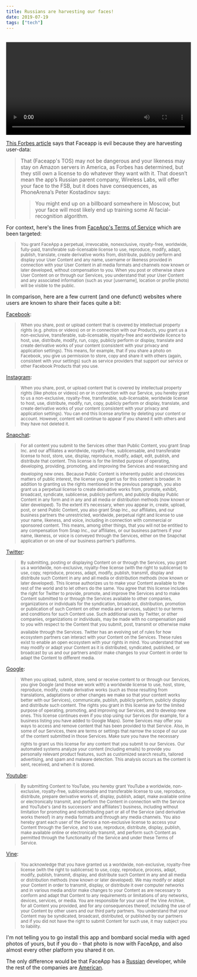 ```yaml
---
title: Russians are harvesting our faces!
date: 2019-07-19
tags: ["tech"]
---
```


<br>
<video autoplay="true" loop="true" width="100%">
  <source src="/images/faceapp_old.mp4"
            type="video/mp4">
</video>

[This Forbes article][forbes_article] says that Faceapp is evil because they are harvesting user-data:
> That (Faceapp's TOS) may not be dangerous and your likeness may stay on Amazon servers in America, as Forbes has determined, but they still own a license to do whatever they want with it. That doesn’t mean the app’s Russian parent company, Wireless Labs, will offer your face to the FSB, but it does have consequences, as PhoneArena’s Peter Kostadinov says:
> > You might end up on a billboard somewhere in Moscow, but your face will most likely end up training some AI facial-recognition algorithm.


For context, here's the lines from [FaceApp's Terms of Service][faceapp] which are been targeted:

> <sub>You grant FaceApp a perpetual, irrevocable, nonexclusive, royalty-free, worldwide, fully-paid, transferable sub-licensable license to use, reproduce, modify, adapt, publish, translate, create derivative works from, distribute, publicly perform and display your User Content and any name, username or likeness provided in connection with your User Content in all media formats and channels now known or later developed, without compensation to you. When you post or otherwise share User Content on or through our Services, you understand that your User Content and any associated information (such as your [username], location or profile photo) will be visible to the public.</sub>

In comparison, here are a few current (and one defunct) websites where users are known to share their faces quite a bit:
<!--more-->
[Facebook][facebook]:

> <sub>When you share, post or upload content that is covered by intellectual property rights (e.g. photos or videos) on or in connection with our Products, you grant us a non-exclusive, transferable, sub-licensable, royalty-free and worldwide licence to host, use, distribute, modify, run, copy, publicly perform or display, translate and create derivative works of your content (consistent with your privacy and application settings). This means, for example, that if you share a photo on Facebook, you give us permission to store, copy and share it with others (again, consistent with your settings) such as service providers that support our service or other Facebook Products that you use.</sub>

[Instagram][instagram]:

> <sub>When you share, post, or upload content that is covered by intellectual property rights (like photos or videos) on or in connection with our Service, you hereby grant to us a non-exclusive, royalty-free, transferable, sub-licensable, worldwide license to host, use, distribute, modify, run, copy, publicly perform or display, translate, and create derivative works of your content (consistent with your privacy and application settings). You can end this license anytime by deleting your content or account. However, content will continue to appear if you shared it with others and they have not deleted it.</sub>

[Snapchat][snapchat]:

> <sub>For all content you submit to the Services other than Public Content, you grant Snap Inc. and our affiliates a worldwide, royalty-free, sublicensable, and transferable license to host, store, use, display, reproduce, modify, adapt, edit, publish, and distribute that content. This license is for the limited purpose of operating, developing, providing, promoting, and improving the Services and researching and developing new ones.</sub>
> <sub></sub>
> <sub>Because Public Content is inherently public and chronicles matters of public interest, the license you grant us for this content is broader. In addition to granting us the rights mentioned in the previous paragraph, you also grant us a perpetual license to create derivative works from, promote, exhibit, broadcast, syndicate, sublicense, publicly perform, and publicly display Public Content in any form and in any and all media or distribution methods (now known or later developed). To the extent it’s necessary, when you appear in, create, upload, post, or send Public Content, you also grant Snap Inc., our affiliates, and our business partners the unrestricted, worldwide, perpetual right and license to use your name, likeness, and voice, including in connection with commercial or sponsored content. This means, among other things, that you will not be entitled to any compensation from Snap Inc., our affiliates, or our business partners if your name, likeness, or voice is conveyed through the Services, either on the Snapchat application or on one of our business partner’s platforms.</sub>

[Twitter][twitter]:

> <sub>By submitting, posting or displaying Content on or through the Services, you grant us a worldwide, non-exclusive, royalty-free license (with the right to sublicense) to use, copy, reproduce, process, adapt, modify, publish, transmit, display and distribute such Content in any and all media or distribution methods (now known or later developed). This license authorizes us to make your Content available to the rest of the world and to let others do the same. You agree that this license includes the right for Twitter to provide, promote, and improve the Services and to make Content submitted to or through the Services available to other companies, organizations or individuals for the syndication, broadcast, distribution, promotion or publication of such Content on other media and services, subject to our terms and conditions for such Content use. Such additional uses by Twitter, or other companies, organizations or individuals, may be made with no compensation paid to you with respect to the Content that you submit, post, transmit or otherwise make available through the Services.</sub>
> <sub></sub>
> <sub>Twitter has an evolving set of rules for how ecosystem partners can interact with your Content on the Services. These rules exist to enable an open ecosystem with your rights in mind. You understand that we may modify or adapt your Content as it is distributed, syndicated, published, or broadcast by us and our partners and/or make changes to your Content in order to adapt the Content to different media.</sub>

[Google][google]:

> <sub>When you upload, submit, store, send or receive content to or through our Services, you give Google (and those we work with) a worldwide license to use, host, store, reproduce, modify, create derivative works (such as those resulting from translations, adaptations or other changes we make so that your content works better with our Services), communicate, publish, publicly perform, publicly display and distribute such content. The rights you grant in this license are for the limited purpose of operating, promoting, and improving our Services, and to develop new ones. This license continues even if you stop using our Services (for example, for a business listing you have added to Google Maps). Some Services may offer you ways to access and remove content that has been provided to that Service. Also, in some of our Services, there are terms or settings that narrow the scope of our use of the content submitted in those Services. Make sure you have the necessary rights to grant us this license for any content that you submit to our Services.</sub>
> <sub></sub>
> <sub>Our automated systems analyze your content (including emails) to provide you personally relevant product features, such as customized search results, tailored advertising, and spam and malware detection. This analysis occurs as the content is sent, received, and when it is stored.</sub>

[Youtube][youtube]:

> <sub>By submitting Content to YouTube, you hereby grant YouTube a worldwide, non-exclusive, royalty-free, sublicenseable and transferable license to use, reproduce, distribute, prepare derivative works of, display, publish, adapt, make available online or electronically transmit, and perform the Content in connection with the Service and YouTube's (and its successors' and affiliates') business, including without limitation for promoting and redistributing part or all of the Service (and derivative works thereof) in any media formats and through any media channels. You also hereby grant each user of the Service a non-exclusive license to access your Content through the Service, and to use, reproduce, distribute, display, publish, make available online or electronically transmit, and perform such Content as permitted through the functionality of the Service and under these Terms of Service.</sub>

[Vine][vine]:

> <sub>You acknowledge that you have granted us a worldwide, non-exclusive, royalty-free license (with the right to sublicense) to use, copy, reproduce, process, adapt, modify, publish, transmit, display, and distribute such Content in any and all media or distribution methods (now known or later developed). We may modify or adapt your Content in order to transmit, display, or distribute it over computer networks and in various media and/or make changes to your Content as are necessary to conform and adapt that Content to any requirements or limitations of any networks, devices, services, or media. You are responsible for your use of the Vine Archive, for all Content you provided, and for any consequences thereof, including the use of your Content by other users and our third party partners. You understand that your Content may be syndicated, broadcast, distributed, or published by our partners and if you did not have the right to submit Content for such use, it may subject you to liability.</sub>

I'm not telling you to go install this app and bombard social media with aged photos of yours, but if you do - that photo is now with FaceApp, and also almost every other platform you shared it on.

The only difference would be that FaceApp has a [Russian][russian] developer, while the rest of the companies are [American][american].

[forbes_article]: https://www.forbes.com/sites/johnkoetsier/2019/07/17/viral-app-faceapp-now-owns-access-to-more-than-150-million-peoples-faces-and-names/amp/?__twitter_impression=true
[faceapp]: https://faceapp.com/terms
[facebook]: https://www.facebook.com/legal/terms
[instagram]: https://help.instagram.com/581066165581870
[snapchat]: https://www.snap.com/en-US/terms/
[twitter]: https://twitter.com/en/tos
[google]: https://policies.google.com/terms?hl=en
[youtube]: https://www.youtube.com/static?template=terms
[vine]: https://vine.co/terms
[russian]: https://en.wikipedia.org/wiki/List_of_government_mass_surveillance_projects#Russia
[american]: https://en.wikipedia.org/wiki/List_of_government_mass_surveillance_projects#United_States